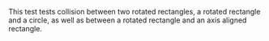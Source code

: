 This test tests collision between two rotated rectangles, a rotated rectangle and a circle, as well as between a rotated rectangle and an axis aligned rectangle.